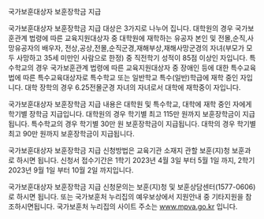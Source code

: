 국가보훈대상자 보훈장학금 지급

국가보훈대상자 보훈장학금 지급 대상은 3가지로 나누어 집니다.
대학원의 경우 국가보훈관계 법령에 따른 교육지원대상자 중 대학원에 재학하는 유공자 본인 및 전몰,순직,사망유공자의 배우자, 전상,공상,전몰,순직군경,재해부상,재해사망군경의 자녀(부모가 모두 사망하고 35세 미만인 사람으로 한정) 중 직전학기 성적이 85점 이상인 자입니다.
특수학교의 경우 국가보훈관계 법령에 따른 교육지원대상자 중 장애인 등에 대한 특수교육법에 따른 특수교육대상자로 특수학교 또는 일반학교 특수(일반)학급에 재학 중인 자입니다.
대학 장학의 경우 6.25전몰군경 자녀의 자녀로서 대학에 재학중이 자입니다.

국가보훈대상자 보훈장학금 지급 내용은 대학원 및 특수학교, 대학에 재학 중인 자에게 학기별 장학금 지급입니다.
대학원의 경우 학기별 최고 115만 원까지 보훈장학금이 지급됩니다.
특수학교의 경우 학기별 30만 원 보훈장학금이 지급됩니다.
대학의 경우 학기별 최고 90만 원까지 보훈장학금이 지급됩니다.

국가보훈대상자 보훈장학금 지급 신청방법은 교육기관 소재지 관할 보훈(지)청 보훈과로 하시면 됩니다.
신청서 접수기간은 1학기 2023년 4월 3일 부터 5월 1일 까지, 2학기 2023년 9월 1일 부터 10월 2일 까지입니다.

국가보훈대상자 보훈장학금 지급 신청문의는 보훈(지)청 및 보훈상담센터(1577-0606)로 하시면 됩니다.
또는 국가보훈처 누리집의 예우보상에서 지원안내 중 기타지원을 참조하시면됩니다.
국가보훈처 누리집의 사이트 주소는 www.mpva.go.kr 입니다.